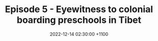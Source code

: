 ---
layout: post
title: "Episode 5 - Eyewitness to colonial boarding preschools in Tibet"
date: 2022-12-14 02:30:00 +1100
file: https://tibet-unlocked.s3.amazonaws.com/Episode-5.mp3
summary: "A prominent Tibetan educator who recently fled from Tibet and China to Canada explains China's hidden policy requiring Tibetan parents to send preschool-age children (ages 4 & 5 yrs) in rural Tibet to boarding school. Based on his firsthand experience of this program, Dr. Gyal Lo speaks about Beijing’s motivation for the policy and the devastating impact it is having on parents and children."
duration: "1:09" 
length: "74352483"
explicit: "no" 
keywords: "activists,Campaign,technologists"
block: "no" 
voices: "Lhadon Tethong"

thumbnail: "images/thumbnail/banner.png"
---
